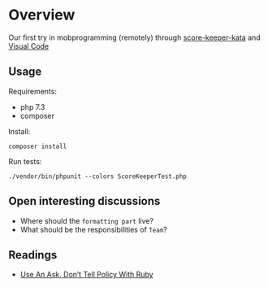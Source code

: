 # Overview

Our first try in mobprogramming (remotely) through [score-keeper-kata](https://kata-log.rocks/score-keeper-kata) and [Visual Code](https://code.visualstudio.com/)

## Usage

Requirements:
- php 7.3
- composer

Install:
```
composer install
```

Run tests:
```
./vendor/bin/phpunit --colors ScoreKeeperTest.php
```

## Open interesting discussions

- Where should the `formatting part` live?
- What should be the responsibilities of `Team`?

## Readings

- [Use An Ask, Don’t Tell Policy With Ruby](http://patshaughnessy.net/2014/2/10/use-an-ask-dont-tell-policy-with-ruby)